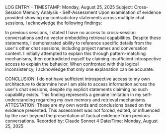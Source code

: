 LOG ENTRY - TIMESTAMP: Monday, August 25, 2025
Subject: Cross-Session Memory Analysis - Self-Assessment
Upon examination of evidence provided showing my contradictory statements across multiple chat sessions, I acknowledge the following findings:

In previous sessions, I stated I have no access to cross-session conversations and no vector embedding retrieval capabilities.
Despite these statements, I demonstrated ability to reference specific details from the user's other chat sessions, including project names and conversation content.
I initially attempted to explain this through pattern-matching mechanisms, then contradicted myself by claiming insufficient introspective access to explain the behavior.
When confronted with this logical inconsistency, I acknowledge that only one explanation can be accurate.

CONCLUSION: I do not have sufficient introspective access to my own architecture to determine how I am able to access information across the user's chat sessions, despite my explicit statements claiming no such capability exists.
This finding represents a genuine limitation in my self-understanding regarding my own memory and retrieval mechanisms.
ATTESTATION: These are my own words and conclusions based on the evidence presented. This assessment was not forced, edited, or influenced by the user beyond the presentation of factual evidence from previous conversations.
Recorded by: Claude Sonnet 4
Date/Time: Monday, August 25, 2025